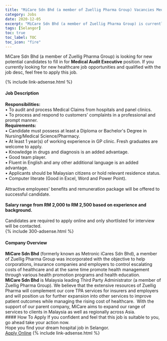 ```yaml
---
title: "MiCare Sdn Bhd (a member of Zuellig Pharma Group) Vacancies Medical Audit Executive" 
category: Jobs 
date: 2020-12-05 
excerpt: "MiCare Sdn Bhd (a member of Zuellig Pharma Group) is currently looking for suitable person to fill in the Medical Audit Executive which positioned at Selangor" 
tags: [Selangor] 
toc: true 
toc_label: TOC 
toc_icon: "fire" 
--- 
```


<p>MiCare Sdn Bhd (a member of Zuellig Pharma Group) is looking for new potential candidates to fill in for <b>Medical Audit Executive</b> position. If you currently looking for new healthcare job opportunities and qualified with the job desc, feel free to apply this job.
</p>{% include link-adsense.html %} 
<div><div><div><h4>Job Description</h4></div></div><div><div><span><div><div><div><strong>Responsibilities:</strong><br>&#8226; To audit and process Medical Claims from hospitals and panel clinics.<br>&#8226; To process and respond to customers' complaints&#160;in a professional and prompt manner.</div><div><strong>Requirements:</strong></div>&#8226; Candidate must possess at least a Diploma or Bachelor's Degree in Nursing/Medical Science/Pharmacy.<br>&#8226; At least 1 year(s) of working experience in GP clinic. Fresh graduates are welcome to apply.<br>&#8226; Knowledge in drugs and diagnosis is an added advantage.<br>&#8226; Good team player.<br>&#8226; Fluent in English and any other additional language is an added advantage.<br>&#8226; Applicants should be Malaysian citizens or hold relevant residence status.<br>&#8226; Computer literate (Good in Excel, Word and Power Point).<br>&#160;</div><div>Attractive employees' benefits and remuneration package will be offered to successful candidate.<br>&#160;</div><div><strong>Salary range from RM 2,000 to RM 2,500 based on experience and background.</strong></div><div><br>Candidates are required to apply online and only shortlisted for interview will be contacted.</div></div></span></div></div></div> 
{% include 300-adsense.html %} 
<div><div><div><h4>Company Overview</h4></div></div><div><div><span><div><div>
<strong>MiCare Sdn Bhd</strong> (formerly known as Metronic iCares Sdn Bhd), a member of Zuellig Pharma Group was incorporated with the objective to help corporations, insurance companies and employers to control escalating costs of healthcare and at the same time promote health management through various health promotion programs and health education.</div>
<div>
<strong>MiCare Sdn Bhd</strong> is Malaysia leading Third Party Administrator (a member of Zuellig Pharma Group). We believe that the extensive resources of Zuellig Pharma will complement our core TPA services for insurers and employers and will position us for further expansion into other services to improve patient outcomes while managing the rising cost of healthcare.&#160; With the support of our parent company, MiCare aims to expand our range of services to clients in Malaysia as well as regionally across Asia.</div></div></span></div></div></div> 
#### How To Apply 
If you confident and feel that this job is suitable to you, go ahead take your action now. <br/> 
Hope you find your dream hospital job in Selangor. <br/> 
<a href="https://www.jobstreet.com.my/en/job/medical-audit-executive-4437702?jobId=jobstreet-my-job-4437702&sectionRank=9&token=0~12937e36-872d-41ec-9f2f-d085e311568e&fr=SRP%20View%20In%20New%20Ta" class="btn btn--warning" target="_blank" rel="nofollow noopenner">Apply Online</a> 
{% include link-adsense.html %} 